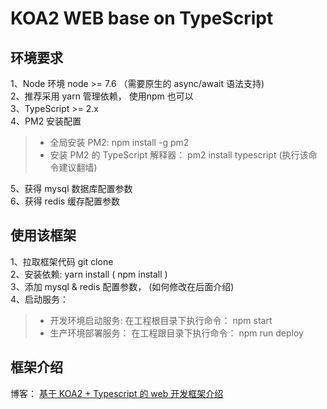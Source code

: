 # KOA2 WEB base on TypeScript #

## 环境要求 ##

1、Node 环境 node >= 7.6 （需要原生的 async/await 语法支持)  
2、推荐采用 yarn 管理依赖， 使用npm 也可以   
3、TypeScript >= 2.x  
4、PM2 安装配置
> - 全局安装 PM2: npm install -g pm2  
> - 安装 PM2 的 TypeScript 解释器： pm2 install typescript (执行该命令建议翻墙)

5、获得 mysql 数据库配置参数  
6、获得 redis 缓存配置参数  

## 使用该框架 ## 
1、拉取框架代码 git clone  
2、安装依赖: yarn install ( npm install )  
3、添加 mysql & redis 配置参数， (如何修改在后面介绍)  
4、启动服务：
> - 开发环境启动服务: 在工程根目录下执行命令： npm start  
> - 生产环境部署服务： 在工程跟目录下执行命令： npm run deploy  

## 框架介绍 ##
博客： [基于 KOA2 + Typescript 的 web 开发框架介绍](https://feifeiyum.github.io/2017/03/06/koa2-web-typescript-md/)
